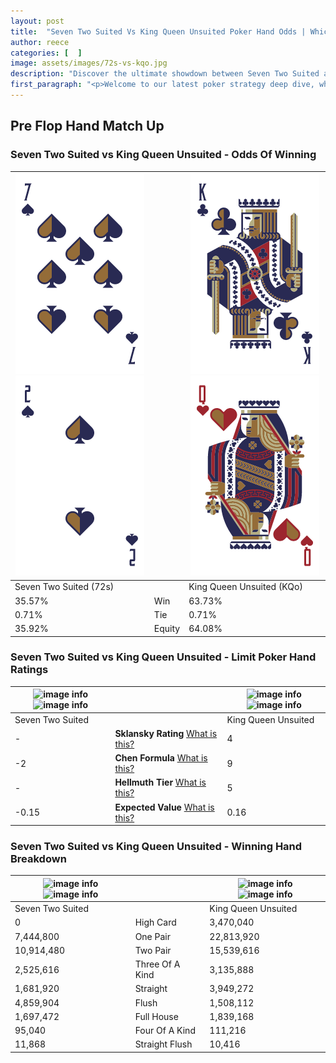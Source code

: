 ```yaml
---
layout: post
title:  "Seven Two Suited Vs King Queen Unsuited Poker Hand Odds | Which Is The Better Hand In Poker? A Complete Guide"
author: reece
categories: [  ]
image: assets/images/72s-vs-kqo.jpg
description: "Discover the ultimate showdown between Seven Two Suited and King Queen Unsuited in poker! Uncover the odds, strategies, and scenarios where one hand triumphs over the other. Get ready to up your poker game with this thrilling analysis."
first_paragraph: "<p>Welcome to our latest poker strategy deep dive, where we're pitting two distinct hands against each other in a high-stakes showdown: Seven Two Suited vs King Queen Unsuited.</p><p>In the dynamic world of poker, every decision counts, and knowing which hand holds the upper hand is key to your success at the table.</p><p>In this article, we'll dissect these two hands, explore the scenarios where one dominates the other, and equip you with the knowledge to make strategic choices that can tip the odds in your favor.</p><p>Get ready to unravel the intriguing dynamics of these poker hands and elevate your game to new heights.</p>"
---
```




[comment]: # (sp0)

## Pre Flop Hand Match Up

<div class="table hand-ratings" markdown="1"> 



### Seven Two Suited vs King Queen Unsuited - Odds Of Winning


    
| ![image info](assets/images/hand1/7.png) ![image info](assets/images/hand1/2.png) |  | ![image info](assets/images/hand2/k.png) ![image info](assets/images/hand2/qo.png) |
| -------- | -------- | -------- |
| Seven Two Suited (72s) |  | King Queen Unsuited (KQo) |
| 35.57% | Win | 63.73% |
| 0.71% | Tie | 0.71% |
| 35.92% | Equity | 64.08% |




[comment]: # (sp1)



### Seven Two Suited vs King Queen Unsuited - Limit Poker Hand Ratings


    
| ![image info](https://www.riverpairs.com/assets/images/hand1/7.png) ![image info](https://www.riverpairs.com/assets/images/hand1/2.png) |  | ![image info](https://www.riverpairs.com/assets/images/hand2/k.png) ![image info](https://www.riverpairs.com/assets/images/hand2/qo.png) |
| -------- | -------- | -------- |
| Seven Two Suited |  | King Queen Unsuited |
| - | **Sklansky Rating** [What is this?](/sklansky-rating-explained) | 4 |
| -2 | **Chen Formula** [What is this?](/chen-formula-explained) | 9 |
| - | **Hellmuth Tier** [What is this?](/Hellmuth-tier-explained) | 5 |
| -0.15 | **Expected Value** [What is this?](/expected-value-explained) | 0.16 |




[comment]: # (sp2)



### Seven Two Suited vs King Queen Unsuited - Winning Hand Breakdown


    
| ![image info](https://www.riverpairs.com/assets/images/hand1/7.png) ![image info](https://www.riverpairs.com/assets/images/hand1/2.png) |  | ![image info](https://www.riverpairs.com/assets/images/hand2/k.png) ![image info](https://www.riverpairs.com/assets/images/hand2/qo.png) |
| -------- | -------- | -------- |
| Seven Two Suited |  | King Queen Unsuited |
| 0 | High Card | 3,470,040 |
| 7,444,800 | One Pair | 22,813,920 |
| 10,914,480 | Two Pair | 15,539,616 |
| 2,525,616 | Three Of A Kind | 3,135,888 |
| 1,681,920 | Straight | 3,949,272 |
| 4,859,904 | Flush | 1,508,112 |
| 1,697,472 | Full House | 1,839,168 |
| 95,040 | Four Of A Kind | 111,216 |
| 11,868 | Straight Flush | 10,416 |




[comment]: # (sp3)



</div>

[comment]: # (sp4)



[comment]: # (sp5)


